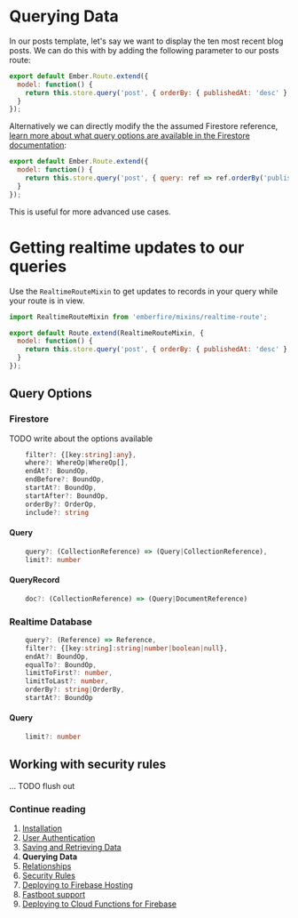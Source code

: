 # Querying Data

In our posts template, let's say we want to display the ten most recent blog posts. We can do this with by adding the following parameter to our posts route:

```js
export default Ember.Route.extend({
  model: function() {
    return this.store.query('post', { orderBy: { publishedAt: 'desc' }, limit: 10 });
  }
});
```

Alternatively we can directly modify the the assumed Firestore reference, [learn more about what query options are available in the Firestore documentation](https://firebase.google.com/docs/firestore/query-data/queries#simple_queries):

```js
export default Ember.Route.extend({
  model: function() {
    return this.store.query('post', { query: ref => ref.orderBy('publishedAt', 'desc').limit(10) });
  }
});
```

This is useful for more advanced use cases.

# Getting realtime updates to our queries

Use the `RealtimeRouteMixin` to get updates to records in your query while your route is in view.

```js
import RealtimeRouteMixin from 'emberfire/mixins/realtime-route';

export default Route.extend(RealtimeRouteMixin, {
  model: function() {
    return this.store.query('post', { orderBy: { publishedAt: 'desc' }, limit: 10 });
  }
});
```

## Query Options

### Firestore

TODO write about the options available

```ts
    filter?: {[key:string]:any},
    where?: WhereOp|WhereOp[],
    endAt?: BoundOp,
    endBefore?: BoundOp,
    startAt?: BoundOp,
    startAfter?: BoundOp,
    orderBy?: OrderOp,
    include?: string
```

#### Query

```ts
    query?: (CollectionReference) => (Query|CollectionReference), 
    limit?: number
```

#### QueryRecord

```ts
    doc?: (CollectionReference) => (Query|DocumentReference)
```

### Realtime Database

```ts
    query?: (Reference) => Reference,
    filter?: {[key:string]:string|number|boolean|null},
    endAt?: BoundOp,
    equalTo?: BoundOp,
    limitToFirst?: number,
    limitToLast?: number,
    orderBy?: string|OrderBy,
    startAt?: BoundOp
```

#### Query

```ts
    limit?: number
```

## Working with security rules

... TODO flush out


### Continue reading

1. [Installation](installation.md)
1. [User Authentication](authentication.md)
1. [Saving and Retrieving Data](saving-and-retrieving-data.md)
1. **Querying Data**
1. [Relationships](relationships.md)
1. [Security Rules](security-rules.md)
1. [Deploying to Firebase Hosting](deploying-to-firebase-hosting.md)
1. [Fastboot support](fastboot-support.md)
1. [Deploying to Cloud Functions for Firebase](deploying-fastboot-to-cloud-functions.md)
